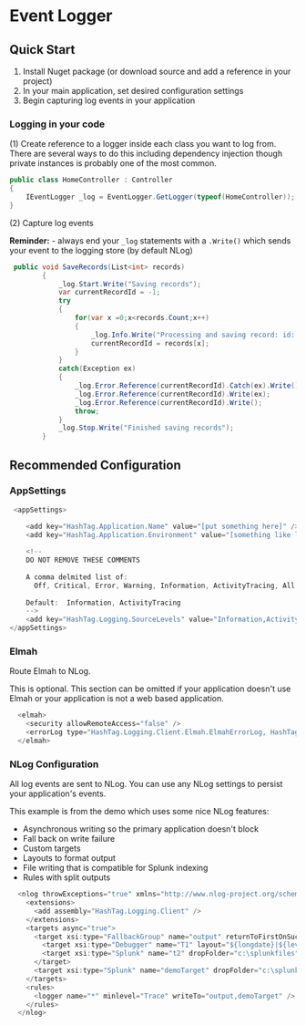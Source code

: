 # Event Logger

## Quick Start
1. Install Nuget package (or download source and add a reference in your project)
1. In your main application, set desired configuration settings
1. Begin capturing log events in your application

### Logging in your code
(1) Create reference to a logger inside each class you want to log from.  There are several ways to do this including dependency injection though private instances is probably one of the most common.

```csharp
public class HomeController : Controller
{
    IEventLogger _log = EventLogger.GetLogger(typeof(HomeController));
}
````
(2) Capture log events

**Reminder:** - always end your `_log` statements with a `.Write()` which sends your event to the logging store (by default NLog)

```csharp
 public void SaveRecords(List<int> records)
        {
            _log.Start.Write("Saving records");
            var currentRecordId = -1;
            try
            {
                for(var x =0;x<records.Count;x++)
                {
                    _log.Info.Write("Processing and saving record: id: {0}, index: {1}", records[x], x);
                    currentRecordId = records[x];
                }
            }
            catch(Exception ex)
            {
                _log.Error.Reference(currentRecordId).Catch(ex).Write();
                _log.Error.Reference(currentRecordId).Write(ex);
                _log.Error.Reference(currentRecordId).Write();
                throw;
            }
            _log.Stop.Write("Finished saving records");
        }
```
## Recommended Configuration

### AppSettings
```csharp
 <appSettings>

    <add key="HashTag.Application.Name" value="[put something here]" />
    <add key="HashTag.Application.Environment" value="[something like local, DEV, PROD]" />
        
    <!-- 
    DO NOT REMOVE THESE COMMENTS
    
    A comma delmited list of:
      Off, Critical, Error, Warning, Information, ActivityTracing, All
      
    Default:  Information, ActivityTracing
    -->
    <add key="HashTag.Logging.SourceLevels" value="Information,ActivityTracing" />
</appSettings>
```
### Elmah

Route Elmah to NLog.

This is optional.  This section can be omitted if your application doesn't use Elmah or your application is not a web based application.

```csharp
  <elmah>
    <security allowRemoteAccess="false" />
    <errorLog type="HashTag.Logging.Client.Elmah.ElmahErrorLog, HashTag.Logging.Client" />
  </elmah>
```
### NLog Configuration

All log events are sent to NLog.  You can use any NLog settings to persist your application's events.  

This example is from the demo which uses some nice NLog features:
* Asynchronous writing so the primary application doesn't block
* Fall back on write failure
* Custom targets
* Layouts to format output
* File writing that is compatible for Splunk indexing
* Rules with split outputs

```csharp
  <nlog throwExceptions="true" xmlns="http://www.nlog-project.org/schemas/NLog.xsd" xmlns:xsi="http://www.w3.org/2001/XMLSchema-instance">
    <extensions>
      <add assembly="HashTag.Logging.Client" />
    </extensions>
    <targets async="true">
      <target xsi:type="FallbackGroup" name="output" returnToFirstOnSuccess="true">
        <target xsi:type="Debugger" name="T1" layout="${longdate}|${level}|${logger}|${message}" />
        <target xsi:type="Splunk" name="t2" dropFolder="c:\splunkfiles" />
      </target>    
      <target xsi:type="Splunk" name="demoTarget" dropFolder="c:\splunkfiles" />
    </targets>
    <rules>
      <logger name="*" minlevel="Trace" writeTo="output,demoTarget" />
    </rules>
  </nlog>
```
